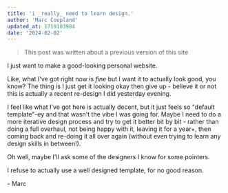 ```yaml
---
title: 'i _really_ need to learn design.'
author: 'Marc Coupland'
updated_at: 1719103984
date: '2024-02-02'
---
```

> This post was written about a previous version of this site

I just want to make a good-looking personal website.

Like, what I've got right now is _fine_ but I want it to actually look good, you know? The thing is I just get it looking okay then give up - believe it or not this is actually a recent re-design I did yesterday evening.

I feel like what I've got here is actually decent, but it just feels so "default template"-ey and that wasn't the vibe I was going for. Maybe I need to do a more iterative design process and try to get it better bit by bit - rather than doing a full overhaul, not being happy with it, leaving it for a year+, then coming back and re-doing it all over again (without even trying to learn any design skills in between!).

Oh well, maybe I'll ask some of the designers I know for some pointers.

I refuse to actually use a well designed template, for no good reason.

\- Marc
